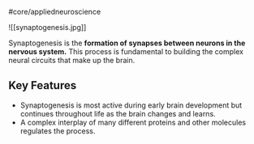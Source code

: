 #core/appliedneuroscience

![[synaptogenesis.jpg]]

Synaptogenesis is the **formation of synapses between neurons in the nervous system.** This process is fundamental to building the complex neural circuits that make up the brain.

## Key Features

- Synaptogenesis is most active during early brain development but continues throughout life as the brain changes and learns.
- A complex interplay of many different proteins and other molecules regulates the process.

